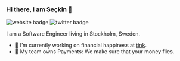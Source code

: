 ### Hi there, I am Seçkin 👋

![website badge](https://img.shields.io/badge/website-savasci.org-yellow?style=flat-square&link=https://savasci.org)
![twitter badge](https://img.shields.io/badge/twitter-@seckin206-blue?style=flat-square&link=https://twitter.com/seckin206&logo=twitter)

I am a Software Engineer living in Stockholm, Sweden.

- 🔭 I’m currently working on financial happiness at [tink](https://tink.com).
- 💸 My team owns Payments: We make sure that your money flies.

<!--
**seckin206/seckin206** is a ✨ _special_ ✨ repository because its `README.md` (this file) appears on your GitHub profile.

Here are some ideas to get you started:

- 🔭 I’m currently working on ...
- 🌱 I’m currently learning ...
- 👯 I’m looking to collaborate on ...
- 🤔 I’m looking for help with ...
- 💬 Ask me about ...
- 📫 How to reach me: ...
- 😄 Pronouns: ...
- ⚡ Fun fact: ...
-->
